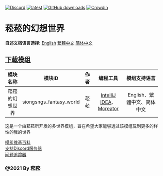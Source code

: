 [![Discord](https://discord.com/api/guilds/714087332738891857/widget.png)](https://discord.gg/5w9BUM4)
[![latest](https://img.shields.io/github/release/Barry23412/Siong-Sng-fantasy-World.svg)](https://github.com/Barry23412/Siong-Sng-fantasy-World/releases/latest)
[![GitHub downloads](https://img.shields.io/github/downloads/Barry23412/Siong-Sng-fantasy-World/total.svg)](https://github.com/Barry23412/Siong-Sng-fantasy-World/releases/latest)
[![Crowdin](https://badges.crowdin.net/siong-sngs-fantasy-world/localized.svg)](https://crowdin.com/project/siong-sngs-fantasy-world)


菘菘的幻想世界
=======================================  
**自述文档语言选择:** [English](https://github.com/Barry23412/Siong-Sng-fantasy-World/blob/master/README.md)   [繁體中文](https://github.com/Barry23412/Siong-Sng-fantasy-World/blob/master/Zh_tw-readme.md)   [简体中文](https://github.com/Barry23412/Siong-Sng-fantasy-World/blob/master/Zh_cn-readme.md)

## [下载模组](https://github.com/Barry23412/Siong-Sng-fantasy-World/releases/latest)  


|模块名称|模块ID|作者|编程工具|模组支持语言|
|:-----:|:---:|:-:|:---------------:|:---------------------:|
|菘菘的幻想世界|siongsngs_fantasy_world|菘菘|[IntelliJ IDEA](https://github.com/JetBrains/intellij-community)、[Mcreator](https://github.com/MCreator/MCreator)|English、繁體中文、简体中文|
  

这是一个由菘菘所开发的多世界模组，旨在希望大家能够透过该模组玩到更多的样性的我的世界

[模组维基百科](https://github.com/Barry23412/Siong-Sng-fantasy-World/wiki)  
[支持Discord服务器](https://discord.com/invite/gjmazfF9Rj)  
[问题追踪器](https://github.com/Barry23412/Siong-Sng-fantasy-World/issues)  


### @2021 By 菘菘
